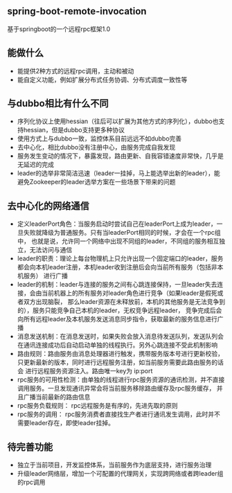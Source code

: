 ##  spring-boot-remote-invocation
基于springboot的一个远程rpc框架1.0

## 能做什么
* 能提供2种方式的远程rpc调用，主动和被动
* 能自定义功能，例如扩展分布式任务协调、分布式调度一致性等

## 与dubbo相比有什么不同
* 序列化协议上使用hessian（往后可以扩展为其他方式的序列化），dubbo也支持hessian，但是dubbo支持更多种协议
* 使用方式上与dubbo一致，监控体系目前远远不如dubbo完善
* 去中心化，相比dubbo没有注册中心，由服务完成自我发现
* 服务发生变动的情况下，暴露发现，路由更新、自我容错速度非常快，几乎是无延迟的完成
* leader的选举非常简洁迅速（leader一挂掉，马上能选举出新的leader），能避免Zookeeper的leader选举方案在一些场景下带来的问题

## 去中心化的网络通信
* 定义leaderPort角色：当服务启动时尝试自己在leaderPort上成为leader，一旦失败就降级为普通服务。只有当leaderPort相同的时候，才会在一个rpc组中，
也就是说，允许同一个网络中出现不同组的leader，不同组的服务相互独立，无法访问与通信
* leader的职责：理论上每台物理机上只允许出现一个固定端口的leader，服务都会向本机leader注册，本机leader收到注册后会向当前所有服务（包括非本机服务）
  进行广播
* leader的机制：leader与连接的服务之间有心跳连接保持，一旦leader失去连接，会由当前机器上的所有服务对leader角色进行竞争（如果leader是假死或者双方出现脑裂，
  那么leader资源在未释放前，本机的其他服务是无法竞争到的），服务只能竞争自己本机的leader，无权竞争远程leader，
  竞争完成后会向所有远程leader及本机服务发送消息同步指令，获取最新的服务信息进行广播
* 消息发送机制：在消息发送时，如果失败会放入消息待发送队列，发送队列会在通讯连接成功后自动启动单独的线程执行。另外心跳连接不受此机制影响
* 路由规则：路由服务由消息处理器进行触发，携带服务版本号进行更新校验，只更新最新的版本，同时进行远程服务注册，如当前服务需要此路由服务的话会
  进行远程服务资源注入。路由唯一key为 ip:port
* rpc服务的可用性检测：由单独的线程进行rpc服务资源的通讯检测，并不直接调用服务。一旦发现通讯异常会将当前服务移除路由缓存及rpc服务缓存，
  并且广播当前最新的路由信息
* rpc服务负载规则： rpc远程服务是有序的，先进先取的原则
* rpc服务的调用： rpc服务消费者直接找生产者进行通讯发生调用，此时并不需要leader存在，即使leader挂掉。
## 待完善功能
* 独立于当前项目，开发监控体系，当前服务作为底层支持，进行服务治理
* 升级leader网络层，增加一个可配置的代理网关，实现跨网络或者跨leader组的rpc调用
